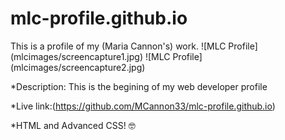 # mlc-profile.github.io
This is a profile of my (Maria Cannon's) work. 
![MLC Profile] (mlcimages/screencapture1.jpg)
![MLC Profile] (mlcimages/screencapture2.jpg)

*Description: This is the begining of my web developer profile 

*Live link:(https://github.com/MCannon33/mlc-profile.github.io)

*HTML and Advanced CSS! :nerd_face:
